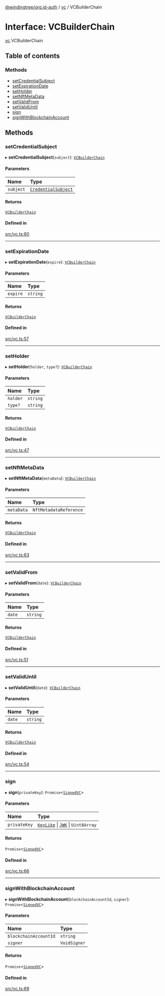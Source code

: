 [@windingtree/org.id-auth](../README.md) / [vc](../modules/vc.md) / VCBuilderChain

# Interface: VCBuilderChain

[vc](../modules/vc.md).VCBuilderChain

## Table of contents

### Methods

- [setCredentialSubject](vc.VCBuilderChain.md#setcredentialsubject)
- [setExpirationDate](vc.VCBuilderChain.md#setexpirationdate)
- [setHolder](vc.VCBuilderChain.md#setholder)
- [setNftMetaData](vc.VCBuilderChain.md#setnftmetadata)
- [setValidFrom](vc.VCBuilderChain.md#setvalidfrom)
- [setValidUntil](vc.VCBuilderChain.md#setvaliduntil)
- [sign](vc.VCBuilderChain.md#sign)
- [signWithBlockchainAccount](vc.VCBuilderChain.md#signwithblockchainaccount)

## Methods

### setCredentialSubject

▸ **setCredentialSubject**(`subject`): [`VCBuilderChain`](vc.VCBuilderChain.md)

#### Parameters

| Name | Type |
| :------ | :------ |
| `subject` | [`CredentialSubject`](vc.CredentialSubject.md) |

#### Returns

[`VCBuilderChain`](vc.VCBuilderChain.md)

#### Defined in

[src/vc.ts:60](https://github.com/windingtree/org.id-sdk/blob/960d341/packages/auth/src/vc.ts#L60)

___

### setExpirationDate

▸ **setExpirationDate**(`expire`): [`VCBuilderChain`](vc.VCBuilderChain.md)

#### Parameters

| Name | Type |
| :------ | :------ |
| `expire` | `string` |

#### Returns

[`VCBuilderChain`](vc.VCBuilderChain.md)

#### Defined in

[src/vc.ts:57](https://github.com/windingtree/org.id-sdk/blob/960d341/packages/auth/src/vc.ts#L57)

___

### setHolder

▸ **setHolder**(`holder`, `type?`): [`VCBuilderChain`](vc.VCBuilderChain.md)

#### Parameters

| Name | Type |
| :------ | :------ |
| `holder` | `string` |
| `type?` | `string` |

#### Returns

[`VCBuilderChain`](vc.VCBuilderChain.md)

#### Defined in

[src/vc.ts:47](https://github.com/windingtree/org.id-sdk/blob/960d341/packages/auth/src/vc.ts#L47)

___

### setNftMetaData

▸ **setNftMetaData**(`metaData`): [`VCBuilderChain`](vc.VCBuilderChain.md)

#### Parameters

| Name | Type |
| :------ | :------ |
| `metaData` | `NftMetadataReference` |

#### Returns

[`VCBuilderChain`](vc.VCBuilderChain.md)

#### Defined in

[src/vc.ts:63](https://github.com/windingtree/org.id-sdk/blob/960d341/packages/auth/src/vc.ts#L63)

___

### setValidFrom

▸ **setValidFrom**(`date`): [`VCBuilderChain`](vc.VCBuilderChain.md)

#### Parameters

| Name | Type |
| :------ | :------ |
| `date` | `string` |

#### Returns

[`VCBuilderChain`](vc.VCBuilderChain.md)

#### Defined in

[src/vc.ts:51](https://github.com/windingtree/org.id-sdk/blob/960d341/packages/auth/src/vc.ts#L51)

___

### setValidUntil

▸ **setValidUntil**(`date`): [`VCBuilderChain`](vc.VCBuilderChain.md)

#### Parameters

| Name | Type |
| :------ | :------ |
| `date` | `string` |

#### Returns

[`VCBuilderChain`](vc.VCBuilderChain.md)

#### Defined in

[src/vc.ts:54](https://github.com/windingtree/org.id-sdk/blob/960d341/packages/auth/src/vc.ts#L54)

___

### sign

▸ **sign**(`privateKey`): `Promise`<[`SignedVC`](vc.SignedVC.md)\>

#### Parameters

| Name | Type |
| :------ | :------ |
| `privateKey` | [`KeyLike`](../modules/keys.md#keylike) \| [`JWK`](keys.JWK.md) \| `Uint8Array` |

#### Returns

`Promise`<[`SignedVC`](vc.SignedVC.md)\>

#### Defined in

[src/vc.ts:66](https://github.com/windingtree/org.id-sdk/blob/960d341/packages/auth/src/vc.ts#L66)

___

### signWithBlockchainAccount

▸ **signWithBlockchainAccount**(`blockchainAccountId`, `signer`): `Promise`<[`SignedVC`](vc.SignedVC.md)\>

#### Parameters

| Name | Type |
| :------ | :------ |
| `blockchainAccountId` | `string` |
| `signer` | `VoidSigner` |

#### Returns

`Promise`<[`SignedVC`](vc.SignedVC.md)\>

#### Defined in

[src/vc.ts:69](https://github.com/windingtree/org.id-sdk/blob/960d341/packages/auth/src/vc.ts#L69)
